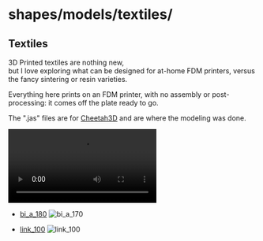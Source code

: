 # shapes/models/textiles/

## Textiles

3D Printed textiles are nothing new,  
but I love exploring what can be designed for at-home FDM printers, versus the fancy sintering or resin varieties.

Everything here prints on an FDM printer, with no assembly or post-processing: it comes off the plate ready to go.  

The ".jas" files are for [Cheetah3D](https://www.cheetah3d.com) and are where the modeling was done.  


![example textile](./bi_a_180/bi_a_180_removal_from_plate_sml.mov)

* [bi_a_180](./bi_a_180/README.md)
  ![bi_a_170](./bi_a_180/bi_a_170.png)

* [link_100](./link_100/README.md)
  ![link_100](./link_100/tori_twain.png)
